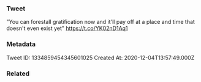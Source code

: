 ### Tweet
"You can forestall gratification now and it'll pay off at a place and time that doesn't even exist yet" https://t.co/YK02nD1Aq1

### Metadata
Tweet ID: 1334859454345601025
Created At: 2020-12-04T13:57:49.000Z

### Related


